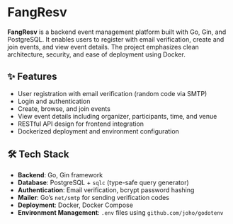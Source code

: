 # FangResv

**FangResv** is a backend event management platform built with Go, Gin, and PostgreSQL. It enables users to register with email verification, create and join events, and view event details. The project emphasizes clean architecture, security, and ease of deployment using Docker.

## ✨ Features

- User registration with email verification (random code via SMTP)
- Login and authentication
- Create, browse, and join events
- View event details including organizer, participants, time, and venue
- RESTful API design for frontend integration
- Dockerized deployment and environment configuration

## 🛠 Tech Stack

- **Backend**: Go, Gin framework
- **Database**: PostgreSQL + `sqlc` (type-safe query generator)
- **Authentication**: Email verification, bcrypt password hashing
- **Mailer**: Go’s `net/smtp` for sending verification codes
- **Deployment**: Docker, Docker Compose
- **Environment Management**: `.env` files using `github.com/joho/godotenv`


